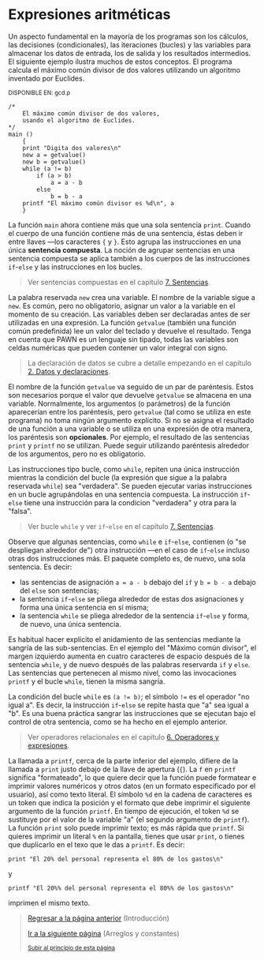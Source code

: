 # Expresiones aritméticas
Un aspecto fundamental en la mayoría de los programas son los cálculos, las decisiones (condicionales), las iteraciones (bucles) y las variables
para almacenar los datos de entrada, los de salida y los resultados intermedios. El
siguiente ejemplo ilustra muchos de estos conceptos. El programa
calcula el máximo común divisor de dos valores
utilizando un algoritmo inventado por Euclides.

<sub>DISPONIBLE EN: gcd.p</sub>
```pawn
/*
    El máximo común divisor de dos valores,
    usando el algoritmo de Euclides.
*/
main ()
    {
    print "Digita dos valores\n"
    new a = getvalue()
    new b = getvalue()
    while (a != b)
        if (a > b)
            a = a - b
        else
            b = b - a
    printf "El máximo común divisor es %d\n", a
    }
```

La función `main` ahora contiene más que una sola sentencia `print`. Cuando el cuerpo de una función contiene más de una sentencia, éstas deben ir entre llaves —los caracteres `{`
y `}`. Esto agrupa las instrucciones en una única **sentencia compuesta**. La noción de agrupar sentencias en una sentencia compuesta se aplica también a los cuerpos de las instrucciones `if`-`else` y las instrucciones en los bucles.

> Ver sentencias compuestas en el capítulo [7. Sentencias](/07-Sentencias/00-sentencias.md).

La palabra reservada `new` crea una variable. El nombre de la variable sigue a `new`. Es común, pero no obligatorio, asignar un valor a la variable en el momento de su creación. Las variables deben ser declaradas antes de ser utilizadas en una expresión. La función `getvalue` (también una función común predefinida) lee un valor del teclado y devuelve el resultado. Tenga en cuenta que PAWN es un lenguaje sin tipado, todas las variables son celdas numéricas que pueden
contener un valor integral con signo.

> La declaración de datos se cubre a detalle empezando en el capítulo [2. Datos y declaraciones](/02-Datos%20y%20declaraciones/00-datos-y-declaraciones.md).

El nombre de la función `getvalue` va seguido de un par de paréntesis.
Estos son necesarios porque el valor que devuelve `getvalue` se
almacena en una variable. Normalmente, los argumentos (o parámetros) de la función aparecerían entre los paréntesis, pero `getvalue`
(tal como se utiliza en este programa) no toma ningún argumento explícito.
Si no se asigna el resultado de una función a una variable o se utiliza
en una expresión de otra manera, los paréntesis son **opcionales**.
Por ejemplo, el resultado de las sentencias `print` y `printf`
no se utilizan. Puede seguir utilizando paréntesis alrededor de los argumentos,
pero no es obligatorio.

Las instrucciones tipo bucle, como `while`, repiten una única instrucción mientras la condición del bucle (la expresión que sigue a la palabra reservada `while`) sea "verdadera". Se pueden ejecutar varias instrucciones en un bucle
agrupándolas en una sentencia compuesta. La instrucción `if`-`else`
tiene una instrucción para la condicion "verdadera" y otra para
la "falsa".

> Ver bucle `while` y ver `if`-`else` en el capítulo [7. Sentencias](/07-Sentencias/00-sentencias.md).

Observe que algunas sentencias, como `while` e `if`-`else`, contienen
(o "se despliegan alrededor de") otra instrucción —en el caso de `if`-`else`
incluso otras dos instrucciones más. El paquete completo es, de nuevo,
una sola sentencia. Es decir:

- las sentencias de asignación `a = a - b` debajo del `if` y `b = b - a` debajo del `else` son sentencias;
- la sentencia `if`-`else` se pliega alrededor de estas dos asignaciones y forma una única sentencia en sí misma;
- la sentencia `while` se pliega alrededor de la sentencia `if`-`else` y
forma, de nuevo, una única sentencia.

Es habitual hacer explícito el anidamiento de las sentencias mediante
la sangría de las sub-sentencias. En el ejemplo del "Máximo común divisor", el margen izquierdo aumenta en cuatro caracteres de espacio después de la sentencia `while`, y de nuevo después de las palabras reservarda `if` y `else`. Las sentencias que
pertenecen al mismo nivel, como las invocaciones `printf` y el 
bucle `while`, tienen la misma sangría.

La condición del bucle `while` es `(a != b)`; el símbolo
`!=` es el operador "no igual a". Es decir, la instrucción `if`-`else`
se repite hasta que "a" sea igual a "b". Es una buena práctica sangrar las
instrucciones que se ejecutan bajo el control de otra sentencia, como se
ha hecho en el ejemplo anterior.

> Ver operadores relacionales en el capítulo [6. Operadores y expresiones](/06-Operadores%20y%20expresiones/05-relacion.md).

La llamada a `printf`, cerca de la parte inferior del ejemplo, difiere de
la llamada a `print` justo debajo de la llave de apertura (`{`). La `f` en
`printf` significa "formateado", lo que quiere decir que la función
puede formatear e imprimir valores numéricos y otros datos (en un formato especificado por el usuario), así como texto literal. El símbolo `%d` en la cadena de caracteres
es un token que indica la posición y el formato que
debe imprimir el siguiente argumento de la función `printf`.
En tiempo de ejecución, el token `%d` se sustituye por el valor de la variable "a"
(el segundo argumento de `printf`).
La función `print` solo puede imprimir texto; es más rápida que `printf`. Si
quieres imprimir un literal `%` en la pantalla, tienes que usar
`print`, o tienes que duplicarlo en el texo que le das a
`printf`. Es decir:
```pawn
print "El 20% del personal representa el 80% de los gastos\n"
```
y
```pawn
printf "El 20%% del personal representa el 80%% de los gastos\n"
```
imprimen el mismo texto.


> [Regresar a la página anterior](00-introduccion.md) (Introducción)
>
> [Ir a la siguiente página](02-arreglos-y-constantes.md) (Arreglos y constantes)
>
> <sub>[Subir al principio de esta página](#expresiones-aritméticas)</sub>